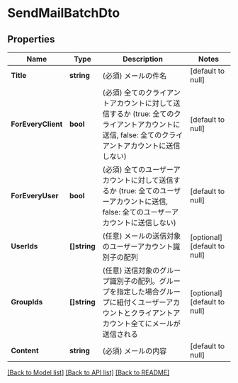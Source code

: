 # SendMailBatchDto

## Properties
Name | Type | Description | Notes
------------ | ------------- | ------------- | -------------
**Title** | **string** | (必須) メールの件名 | [default to null]
**ForEveryClient** | **bool** | (必須) 全てのクライアントアカウントに対して送信するか (true: 全てのクライアントアカウントに送信, false: 全てのクライアントアカウントに送信しない) | [default to null]
**ForEveryUser** | **bool** | (必須) 全てのユーザーアカウントに対して送信するか (true: 全てのユーザーアカウントに送信, false: 全てのユーザーアカウントに送信しない) | [default to null]
**UserIds** | **[]string** | (任意) メールの送信対象のユーザーアカウント識別子の配列 | [optional] [default to null]
**GroupIds** | **[]string** | (任意) 送信対象のグループ識別子の配列。グループを指定した場合グループに紐付くユーザーアカウントとクライアントアカウント全てにメールが送信される | [optional] [default to null]
**Content** | **string** | (必須) メールの内容 | [default to null]

[[Back to Model list]](../README.md#documentation-for-models) [[Back to API list]](../README.md#documentation-for-api-endpoints) [[Back to README]](../README.md)

